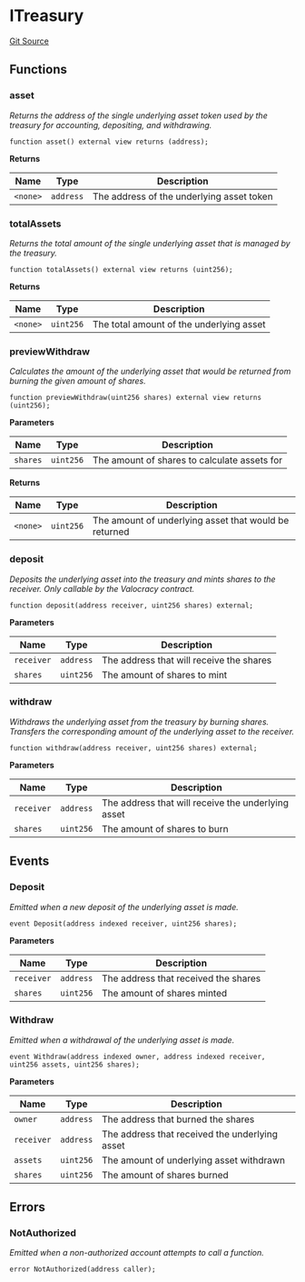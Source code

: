 # ITreasury
[Git Source](https://github.com/w3b3d3v/valocracy-contracts/blob/fce5a03f1cbd831476693115e6be83e2d3ede859/src/interfaces/ITreasury.sol)


## Functions
### asset

*Returns the address of the single underlying asset token used by the treasury
for accounting, depositing, and withdrawing.*


```solidity
function asset() external view returns (address);
```
**Returns**

|Name|Type|Description|
|----|----|-----------|
|`<none>`|`address`|The address of the underlying asset token|


### totalAssets

*Returns the total amount of the single underlying asset that is managed by the treasury.*


```solidity
function totalAssets() external view returns (uint256);
```
**Returns**

|Name|Type|Description|
|----|----|-----------|
|`<none>`|`uint256`|The total amount of the underlying asset|


### previewWithdraw

*Calculates the amount of the underlying asset that would be returned
from burning the given amount of shares.*


```solidity
function previewWithdraw(uint256 shares) external view returns (uint256);
```
**Parameters**

|Name|Type|Description|
|----|----|-----------|
|`shares`|`uint256`|The amount of shares to calculate assets for|

**Returns**

|Name|Type|Description|
|----|----|-----------|
|`<none>`|`uint256`|The amount of underlying asset that would be returned|


### deposit

*Deposits the underlying asset into the treasury and mints shares to the receiver.
Only callable by the Valocracy contract.*


```solidity
function deposit(address receiver, uint256 shares) external;
```
**Parameters**

|Name|Type|Description|
|----|----|-----------|
|`receiver`|`address`|The address that will receive the shares|
|`shares`|`uint256`|The amount of shares to mint|


### withdraw

*Withdraws the underlying asset from the treasury by burning shares.
Transfers the corresponding amount of the underlying asset to the receiver.*


```solidity
function withdraw(address receiver, uint256 shares) external;
```
**Parameters**

|Name|Type|Description|
|----|----|-----------|
|`receiver`|`address`|The address that will receive the underlying asset|
|`shares`|`uint256`|The amount of shares to burn|


## Events
### Deposit
*Emitted when a new deposit of the underlying asset is made.*


```solidity
event Deposit(address indexed receiver, uint256 shares);
```

**Parameters**

|Name|Type|Description|
|----|----|-----------|
|`receiver`|`address`|The address that received the shares|
|`shares`|`uint256`|The amount of shares minted|

### Withdraw
*Emitted when a withdrawal of the underlying asset is made.*


```solidity
event Withdraw(address indexed owner, address indexed receiver, uint256 assets, uint256 shares);
```

**Parameters**

|Name|Type|Description|
|----|----|-----------|
|`owner`|`address`|The address that burned the shares|
|`receiver`|`address`|The address that received the underlying asset|
|`assets`|`uint256`|The amount of underlying asset withdrawn|
|`shares`|`uint256`|The amount of shares burned|

## Errors
### NotAuthorized
*Emitted when a non-authorized account attempts to call a function.*


```solidity
error NotAuthorized(address caller);
```

